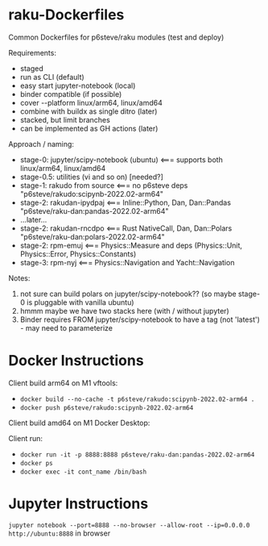 # raku-Dockerfiles
Common Dockerfiles for p6steve/raku modules (test and deploy)

Requirements:
* staged
* run as CLI (default)
* easy start jupyter-notebook (local)
* binder compatible (if possible)
* cover --platform linux/arm64, linux/amd64
* combine with buildx as single ditro (later)
* stacked, but limit branches
* can be implemented as GH actions (later)

Approach / naming:
* stage-0: jupyter/scipy-notebook (ubuntu)   <=== supports both linux/arm64, linux/amd64
* stage-0.5: utilities (vi and so on)   [needed?]
* stage-1: rakudo from source                <=== no p6steve deps "p6steve/rakudo:scipynb-2022.02-arm64"
* stage-2: rakudan-ipydpaj                   <=== Inline::Python, Dan, Dan::Pandas "p6steve/raku-dan:pandas-2022.02-arm64"
* ...later...
* stage-2: rakudan-rncdpo                    <=== Rust NativeCall, Dan, Dan::Polars "p6steve/raku-dan:polars-2022.02-arm64"
* stage-2: rpm-emuj                          <=== Physics::Measure and deps (Physics::Unit, Physics::Error, Physics::Constants)
* stage-3: rpm-nyj                           <=== Physics::Navigation and Yacht::Navigation

Notes:
1. not sure can build polars on jupyter/scipy-notebook?? (so maybe stage-0 is pluggable with vanilla ubuntu)
2. hmmm maybe we have two stacks here (with / without jupyter)
3. Binder requires  FROM jupyter/scipy-notebook to have a tag (not 'latest') - may need to parameterize

# Docker Instructions

Client build arm64 on M1 vftools:

* ```docker build --no-cache -t p6steve/rakudo:scipynb-2022.02-arm64 .```
* ```docker push p6steve/rakudo:scipynb-2022.02-arm64```

Client build amd64 on M1 Docker Desktop:

Client run:

* ```docker run -it -p 8888:8888 p6steve/raku-dan:pandas-2022.02-arm64```
* ```docker ps```
* ```docker exec -it cont_name /bin/bash```

# Jupyter Instructions

```jupyter notebook --port=8888 --no-browser --allow-root --ip=0.0.0.0```
```http://ubuntu:8888``` in browser



